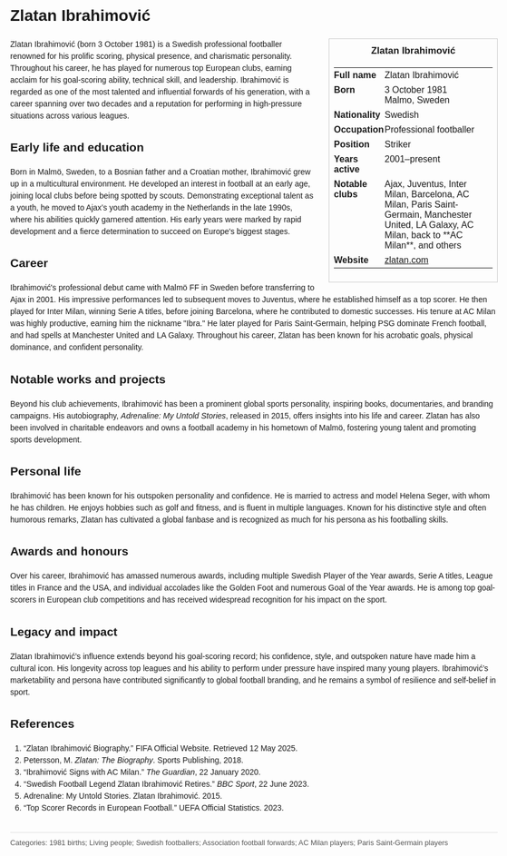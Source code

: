 <!DOCTYPE html>
<html>
<head>
  <title>Zlatan Ibrahimović – Profile</title>
  <style>
    body { font-family: Arial, sans-serif; margin: 2rem auto; max-width: 960px; line-height: 1.5; }
    aside.infobox { float: right; width: 280px; margin: 0 0 1rem 1.5rem; border: 1px solid #ccc; padding: 0.5rem; font-size: 0.9rem; }
    aside.infobox h3 { text-align: center; margin-top: 0; }
    aside.infobox table { width: 100%; border-collapse: collapse; }
    aside.infobox td { padding: 0.25rem 0; vertical-align: top; }
    h1 { margin-top: 0; }
    footer.categories { font-size: 0.8rem; color: #555; border-top: 1px solid #ddd; padding-top: 0.5rem; margin-top: 2rem; }
  </style>
</head>
<body>
  <h1>Zlatan Ibrahimović</h1>
  <aside class="infobox">
    <h3>Zlatan Ibrahimović</h3>
    <table>
      <tr><td><strong>Full name</strong></td><td>Zlatan Ibrahimović</td></tr>
      <tr><td><strong>Born</strong></td><td>3 October 1981<br>Malmo, Sweden</td></tr>
      <tr><td><strong>Nationality</strong></td><td>Swedish</td></tr>
      <tr><td><strong>Occupation</strong></td><td>Professional footballer</td></tr>
      <tr><td><strong>Position</strong></td><td>Striker</td></tr>
      <tr><td><strong>Years active</strong></td><td>2001–present</td></tr>
      <tr><td><strong>Notable clubs</strong></td><td>Ajax, Juventus, Inter Milan, Barcelona, AC Milan, Paris Saint-Germain, Manchester United, LA Galaxy, AC Milan, back to **AC Milan**, and others</td></tr>
      <tr><td><strong>Website</strong></td><td><a href="https://zlatan.com">zlatan.com</a></td></tr>
    </table>
  </aside>
  <p>Zlatan Ibrahimović (born 3 October 1981) is a Swedish professional footballer renowned for his prolific scoring, physical presence, and charismatic personality. Throughout his career, he has played for numerous top European clubs, earning acclaim for his goal-scoring ability, technical skill, and leadership. Ibrahimović is regarded as one of the most talented and influential forwards of his generation, with a career spanning over two decades and a reputation for performing in high-pressure situations across various leagues.</p>
  
  <h2>Early life and education</h2>
  <p>Born in Malmö, Sweden, to a Bosnian father and a Croatian mother, Ibrahimović grew up in a multicultural environment. He developed an interest in football at an early age, joining local clubs before being spotted by scouts. Demonstrating exceptional talent as a youth, he moved to Ajax’s youth academy in the Netherlands in the late 1990s, where his abilities quickly garnered attention. His early years were marked by rapid development and a fierce determination to succeed on Europe's biggest stages.</p>
  
  <h2>Career</h2>
  <p>Ibrahimović's professional debut came with Malmö FF in Sweden before transferring to Ajax in 2001. His impressive performances led to subsequent moves to Juventus, where he established himself as a top scorer. He then played for Inter Milan, winning Serie A titles, before joining Barcelona, where he contributed to domestic successes. His tenure at AC Milan was highly productive, earning him the nickname "Ibra." He later played for Paris Saint-Germain, helping PSG dominate French football, and had spells at Manchester United and LA Galaxy. Throughout his career, Zlatan has been known for his acrobatic goals, physical dominance, and confident personality.</p>
  
  <h2>Notable works and projects</h2>
  <p>Beyond his club achievements, Ibrahimović has been a prominent global sports personality, inspiring books, documentaries, and branding campaigns. His autobiography, <i>Adrenaline: My Untold Stories</i>, released in 2015, offers insights into his life and career. Zlatan has also been involved in charitable endeavors and owns a football academy in his hometown of Malmö, fostering young talent and promoting sports development.</p>
  
  <h2>Personal life</h2>
  <p>Ibrahimović has been known for his outspoken personality and confidence. He is married to actress and model Helena Seger, with whom he has children. He enjoys hobbies such as golf and fitness, and is fluent in multiple languages. Known for his distinctive style and often humorous remarks, Zlatan has cultivated a global fanbase and is recognized as much for his persona as his footballing skills.</p>
  
  <h2>Awards and honours</h2>
  <p>Over his career, Ibrahimović has amassed numerous awards, including multiple Swedish Player of the Year awards, Serie A titles, League titles in France and the USA, and individual accolades like the Golden Foot and numerous Goal of the Year awards. He is among top goal-scorers in European club competitions and has received widespread recognition for his impact on the sport.</p>
  
  <h2>Legacy and impact</h2>
  <p>Zlatan Ibrahimović’s influence extends beyond his goal-scoring record; his confidence, style, and outspoken nature have made him a cultural icon. His longevity across top leagues and his ability to perform under pressure have inspired many young players. Ibrahimović’s marketability and persona have contributed significantly to global football branding, and he remains a symbol of resilience and self-belief in sport.</p>
  
  <h2>References</h2>
  <ol>
    <li>“Zlatan Ibrahimović Biography.” FIFA Official Website. Retrieved 12 May 2025.</li>
    <li>Petersson, M. <i>Zlatan: The Biography</i>. Sports Publishing, 2018.</li>
    <li>“Ibrahimović Signs with AC Milan.” <i>The Guardian</i>, 22 January 2020.</li>
    <li>“Swedish Football Legend Zlatan Ibrahimović Retires.” <i>BBC Sport</i>, 22 June 2023.</li>
    <li>Adrenaline: My Untold Stories. Zlatan Ibrahimović. 2015.</li>
    <li>“Top Scorer Records in European Football.” UEFA Official Statistics. 2023.</li>
  </ol>
  
  <footer class="categories">Categories: 1981 births; Living people; Swedish footballers; Association football forwards; AC Milan players; Paris Saint-Germain players
